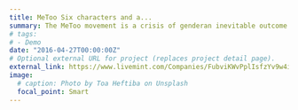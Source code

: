 ```yaml
---
title: MeToo Six characters and a...
summary: The MeToo movement is a crisis of genderan inevitable outcome of building patriarchal capital...
# tags:
# - Demo
date: "2016-04-27T00:00:00Z"
# Optional external URL for project (replaces project detail page).
external_link: https://www.livemint.com/Companies/FubviKWvPplIsfzYv9w4iP/MeToo-Six-characters-and-a-movement.html
image:
  # caption: Photo by Toa Heftiba on Unsplash
  focal_point: Smart
---
```

